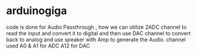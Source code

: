 # arduinogiga
code is done for Audio Passthrough , how we can utilize 2ADC channel to read the input and convert it to digital and then use DAC channel to convert back to analog and use speaker with Amp to generate the Audio.
channel used A0 & A1 for ADC
A12 for DAC
